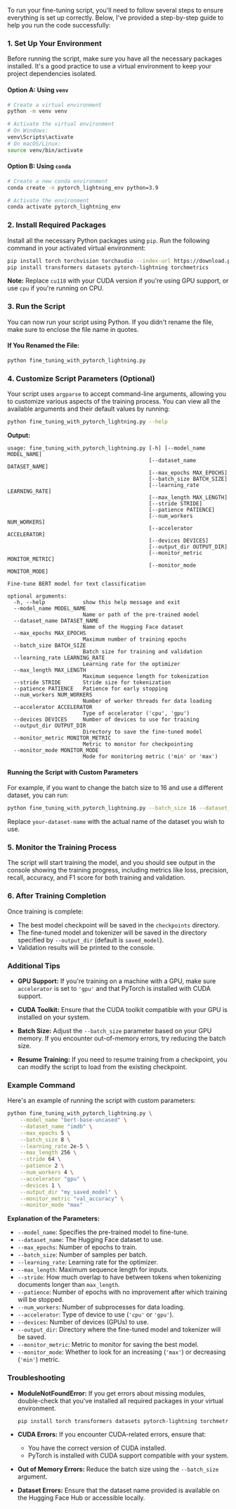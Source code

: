 To run your fine-tuning script, you'll need to follow several steps to ensure everything is set up correctly. Below, I've provided a step-by-step guide to help you run the code successfully:

### **1. Set Up Your Environment**

Before running the script, make sure you have all the necessary packages installed. It's a good practice to use a virtual environment to keep your project dependencies isolated.

#### **Option A: Using `venv`**

```bash
# Create a virtual environment
python -m venv venv

# Activate the virtual environment
# On Windows:
venv\Scripts\activate
# On macOS/Linux:
source venv/bin/activate
```

#### **Option B: Using `conda`**

```bash
# Create a new conda environment
conda create -n pytorch_lightning_env python=3.9

# Activate the environment
conda activate pytorch_lightning_env
```

### **2. Install Required Packages**

Install all the necessary Python packages using `pip`. Run the following command in your activated virtual environment:

```bash
pip install torch torchvision torchaudio --index-url https://download.pytorch.org/whl/cu118
pip install transformers datasets pytorch-lightning torchmetrics
```

**Note:** Replace `cu118` with your CUDA version if you're using GPU support, or use `cpu` if you're running on CPU.

### **3. Run the Script**

You can now run your script using Python. If you didn't rename the file, make sure to enclose the file name in quotes.

#### **If You Renamed the File:**

```bash
python fine_tuning_with_pytorch_lightning.py
```
### **4. Customize Script Parameters (Optional)**

Your script uses `argparse` to accept command-line arguments, allowing you to customize various aspects of the training process. You can view all the available arguments and their default values by running:

```bash
python fine_tuning_with_pytorch_lightning.py --help
```

**Output:**

```
usage: fine_tuning_with_pytorch_lightning.py [-h] [--model_name MODEL_NAME]
                                             [--dataset_name DATASET_NAME]
                                             [--max_epochs MAX_EPOCHS]
                                             [--batch_size BATCH_SIZE]
                                             [--learning_rate LEARNING_RATE]
                                             [--max_length MAX_LENGTH]
                                             [--stride STRIDE]
                                             [--patience PATIENCE]
                                             [--num_workers NUM_WORKERS]
                                             [--accelerator ACCELERATOR]
                                             [--devices DEVICES]
                                             [--output_dir OUTPUT_DIR]
                                             [--monitor_metric MONITOR_METRIC]
                                             [--monitor_mode MONITOR_MODE]

Fine-tune BERT model for text classification

optional arguments:
  -h, --help            show this help message and exit
  --model_name MODEL_NAME
                        Name or path of the pre-trained model
  --dataset_name DATASET_NAME
                        Name of the Hugging Face dataset
  --max_epochs MAX_EPOCHS
                        Maximum number of training epochs
  --batch_size BATCH_SIZE
                        Batch size for training and validation
  --learning_rate LEARNING_RATE
                        Learning rate for the optimizer
  --max_length MAX_LENGTH
                        Maximum sequence length for tokenization
  --stride STRIDE       Stride size for tokenization
  --patience PATIENCE   Patience for early stopping
  --num_workers NUM_WORKERS
                        Number of worker threads for data loading
  --accelerator ACCELERATOR
                        Type of accelerator ('cpu', 'gpu')
  --devices DEVICES     Number of devices to use for training
  --output_dir OUTPUT_DIR
                        Directory to save the fine-tuned model
  --monitor_metric MONITOR_METRIC
                        Metric to monitor for checkpointing
  --monitor_mode MONITOR_MODE
                        Mode for monitoring metric ('min' or 'max')
```

#### **Running the Script with Custom Parameters**

For example, if you want to change the batch size to 16 and use a different dataset, you can run:

```bash
python fine_tuning_with_pytorch_lightning.py --batch_size 16 --dataset_name your-dataset-name
```

Replace `your-dataset-name` with the actual name of the dataset you wish to use.

### **5. Monitor the Training Process**

The script will start training the model, and you should see output in the console showing the training progress, including metrics like loss, precision, recall, accuracy, and F1 score for both training and validation.

### **6. After Training Completion**

Once training is complete:

- The best model checkpoint will be saved in the `checkpoints` directory.
- The fine-tuned model and tokenizer will be saved in the directory specified by `--output_dir` (default is `saved_model`).
- Validation results will be printed to the console.

### **Additional Tips**

- **GPU Support:** If you're training on a machine with a GPU, make sure `accelerator` is set to `'gpu'` and that PyTorch is installed with CUDA support.

- **CUDA Toolkit:** Ensure that the CUDA toolkit compatible with your GPU is installed on your system.

- **Batch Size:** Adjust the `--batch_size` parameter based on your GPU memory. If you encounter out-of-memory errors, try reducing the batch size.

- **Resume Training:** If you need to resume training from a checkpoint, you can modify the script to load from the existing checkpoint.

### **Example Command**

Here's an example of running the script with custom parameters:

```bash
python fine_tuning_with_pytorch_lightning.py \
    --model_name "bert-base-uncased" \
    --dataset_name "imdb" \
    --max_epochs 5 \
    --batch_size 8 \
    --learning_rate 2e-5 \
    --max_length 256 \
    --stride 64 \
    --patience 2 \
    --num_workers 4 \
    --accelerator "gpu" \
    --devices 1 \
    --output_dir "my_saved_model" \
    --monitor_metric "val_accuracy" \
    --monitor_mode "max"
```

**Explanation of the Parameters:**

- `--model_name`: Specifies the pre-trained model to fine-tune.
- `--dataset_name`: The Hugging Face dataset to use.
- `--max_epochs`: Number of epochs to train.
- `--batch_size`: Number of samples per batch.
- `--learning_rate`: Learning rate for the optimizer.
- `--max_length`: Maximum sequence length for inputs.
- `--stride`: How much overlap to have between tokens when tokenizing documents longer than `max_length`.
- `--patience`: Number of epochs with no improvement after which training will be stopped.
- `--num_workers`: Number of subprocesses for data loading.
- `--accelerator`: Type of device to use (`'cpu'` or `'gpu'`).
- `--devices`: Number of devices (GPUs) to use.
- `--output_dir`: Directory where the fine-tuned model and tokenizer will be saved.
- `--monitor_metric`: Metric to monitor for saving the best model.
- `--monitor_mode`: Whether to look for an increasing (`'max'`) or decreasing (`'min'`) metric.

### **Troubleshooting**

- **ModuleNotFoundError:** If you get errors about missing modules, double-check that you've installed all required packages in your virtual environment.

  ```bash
  pip install torch transformers datasets pytorch-lightning torchmetrics
  ```

- **CUDA Errors:** If you encounter CUDA-related errors, ensure that:

  - You have the correct version of CUDA installed.
  - PyTorch is installed with CUDA support compatible with your system.

- **Out of Memory Errors:** Reduce the batch size using the `--batch_size` argument.

- **Dataset Errors:** Ensure that the dataset name provided is available on the Hugging Face Hub or accessible locally.
